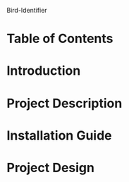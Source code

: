 Bird-Identifier
# Table of Contents
# Introduction
# Project Description
# Installation Guide
# Project Design
